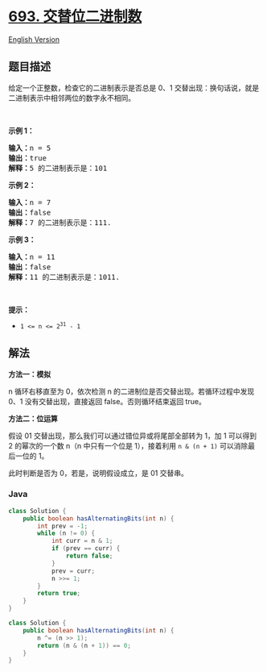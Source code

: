 # [693. 交替位二进制数](https://leetcode.cn/problems/binary-number-with-alternating-bits)

[English Version](/solution/0600-0699/0693.Binary%20Number%20with%20Alternating%20Bits/README_EN.md)

## 题目描述

<!-- 这里写题目描述 -->

<p>给定一个正整数，检查它的二进制表示是否总是 0、1 交替出现：换句话说，就是二进制表示中相邻两位的数字永不相同。</p>

<p>&nbsp;</p>

<p><strong>示例 1：</strong></p>

<pre>
<strong>输入：</strong>n = 5
<strong>输出：</strong>true
<strong>解释：</strong>5 的二进制表示是：101
</pre>

<p><strong>示例 2：</strong></p>

<pre>
<strong>输入：</strong>n = 7
<strong>输出：</strong>false
<strong>解释：</strong>7 的二进制表示是：111.</pre>

<p><strong>示例 3：</strong></p>

<pre>
<strong>输入：</strong>n = 11
<strong>输出：</strong>false
<strong>解释：</strong>11 的二进制表示是：1011.</pre>

<p>&nbsp;</p>

<p><strong>提示：</strong></p>

<ul>
	<li><code>1 &lt;= n &lt;= 2<sup>31</sup> - 1</code></li>
</ul>

## 解法

**方法一：模拟**

n 循环右移直至为 0，依次检测 n 的二进制位是否交替出现。若循环过程中发现 0、1 没有交替出现，直接返回 false。否则循环结束返回 true。

**方法二：位运算**

假设 01 交替出现，那么我们可以通过错位异或将尾部全部转为 1，加 1 可以得到 2 的幂次的一个数 n（n 中只有一个位是 1），接着利用 `n & (n + 1)` 可以消除最后一位的 1。

此时判断是否为 0，若是，说明假设成立，是 01 交替串。

### **Java**

```java
class Solution {
    public boolean hasAlternatingBits(int n) {
        int prev = -1;
        while (n != 0) {
            int curr = n & 1;
            if (prev == curr) {
                return false;
            }
            prev = curr;
            n >>= 1;
        }
        return true;
    }
}
```

```java
class Solution {
    public boolean hasAlternatingBits(int n) {
        n ^= (n >> 1);
        return (n & (n + 1)) == 0;
    }
}
```
